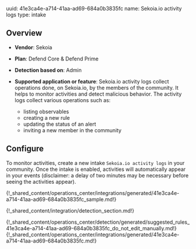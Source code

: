 uuid: 41e3ca4e-a714-41aa-ad69-684a0b3835fc
name: Sekoia.io activity logs
type: intake

## Overview
- **Vendor**: Sekoia
- **Plan**: Defend Core & Defend Prime
- **Detection based on**: Admin
- **Supported application or feature**:
Sekoia.io activity logs collect operations done, on Sekoia.io, by the members of the community. It helps to monitor activities and detect malicious behavior. The activity logs collect various operations such as:

    - listing observables
    - creating a new rule
    - updating the status of an alert
    - inviting a new member in the community

## Configure

To monitor activities, create a new intake `Sekoia.io activity logs` in your community. Once the intake is enabled, activities will automatically appear in your events (disclaimer: a delay of two minutes may be necessary before seeing the activities appear).

{!_shared_content/operations_center/integrations/generated/41e3ca4e-a714-41aa-ad69-684a0b3835fc_sample.md!}

{!_shared_content/integration/detection_section.md!}

{!_shared_content/operations_center/detection/generated/suggested_rules_41e3ca4e-a714-41aa-ad69-684a0b3835fc_do_not_edit_manually.md!}
{!_shared_content/operations_center/integrations/generated/41e3ca4e-a714-41aa-ad69-684a0b3835fc.md!}

